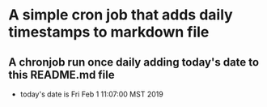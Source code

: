 A simple cron job that adds daily timestamps to markdown file
============================================================
## A chronjob run once daily adding today's date to this README.md file
* today's date is Fri Feb  1 11:07:00 MST 2019
